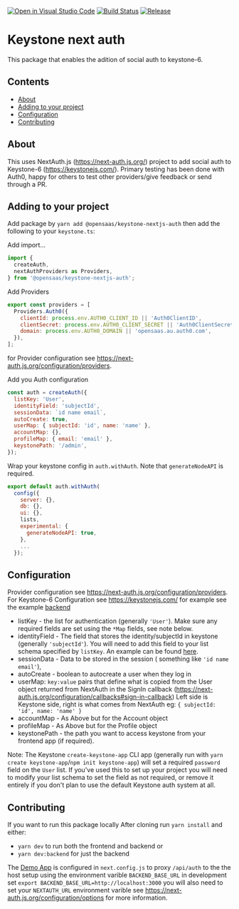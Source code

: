 [![Open in Visual Studio Code](https://open.vscode.dev/badges/open-in-vscode.svg)](https://open.vscode.dev/OpenSaasAU/keystone-nextjs-auth)
[![Build Status](https://dev.azure.com/OpenSaas/Keystone-nextjs-auth/_apis/build/status/OpenSaasAU.keystone-nextjs-auth?branchName=main)](https://dev.azure.com/OpenSaas/Keystone-nextjs-auth/_build/latest?definitionId=2&branchName=main) [![Release](https://github.com/OpenSaasAU/keystone-nextjs-auth/actions/workflows/release.yml/badge.svg)](https://github.com/OpenSaasAU/keystone-nextjs-auth/actions/workflows/release.yml)


# Keystone next auth
This package that enables the adition of social auth to keystone-6.

## Contents

- [About](#about)
- [Adding to your project](#adding-to-your-project)
- [Configuration](#configuration)
- [Contributing](#contributing)

## About
This uses NextAuth.js (https://next-auth.js.org/) project to add social auth to Keystone-6 (https://keystonejs.com/). Primary testing has been done with Auth0, happy for others to test other providers/give feedback or send through a PR.

## Adding to your project

Add package by `yarn add @opensaas/keystone-nextjs-auth` then add the following to your `keystone.ts`:

Add import...

```javascript
import {
  createAuth,
  nextAuthProviders as Providers,
} from '@opensaas/keystone-nextjs-auth';
```

Add Providers

```javascript
export const providers = [
  Providers.Auth0({
    clientId: process.env.AUTH0_CLIENT_ID || 'Auth0ClientID',
    clientSecret: process.env.AUTH0_CLIENT_SECRET || 'Auth0ClientSecret',
    domain: process.env.AUTH0_DOMAIN || 'opensaas.au.auth0.com',
  }),
];
```
for Provider configuration see https://next-auth.js.org/configuration/providers.

Add you Auth configuration

```javascript
const auth = createAuth({
  listKey: 'User',
  identityField: 'subjectId',
  sessionData: `id name email`,
  autoCreate: true,
  userMap: { subjectId: 'id', name: 'name' },
  accountMap: {},
  profileMap: { email: 'email' },
  keystonePath: '/admin',
});
```
Wrap your keystone config in `auth.withAuth`. Note that `generateNodeAPI` is required.

```javascript
export default auth.withAuth(
  config({
    server: {},
    db: {},
    ui: {},
    lists,
    experimental: {
      generateNodeAPI: true,
    },
    ...
  });
```

## Configuration
Provider configuration see https://next-auth.js.org/configuration/providers.
For Keystone-6 Configuration see https://keystonejs.com/
for example see the example [backend](./backend)

-  listKey - the list for authentication (generally `'User'`). Make sure any required fields are set using the `*Map` fields, see note below. 
-  identityField - The field that stores the identity/subjectId in keystone (generally `'subjectId'`). You will need to add this field to your list schema specified by `listKey`. An example can be found [here](./backend/schemas/User.ts).
-  sessionData - Data to be stored in the session ( something like `'id name email'`),
-  autoCreate - boolean to autocreate a user when they log in
-  userMap: `key:value` pairs that define what is copied from the User object returned from NextAuth in the SignIn callback (https://next-auth.js.org/configuration/callbacks#sign-in-callback) Left side is Keystone side, right is what comes from NextAuth eg: `{ subjectId: 'id', name: 'name' }`
-  accountMap - As Above but for the Account object
-  profileMap - As Above but for the Profile object
-  keystonePath - the path you want to access keystone from your frontend app (if required).

Note: The Keystone `create-keystone-app` CLI app (generally run with `yarn create keystone-app`/`npm init keystone-app`) will set a required `password` field on the `User` list. If you've used this to set up your project you will need to modify your list schema to set the field as not required, or remove it entirely if you don't plan to use the default Keystone auth system at all.

## Contributing
If you want to run this package locally
After cloning run `yarn install` and either:
- `yarn dev` to run both the frontend and backend or
- `yarn dev:backend` for just the backend

The [Demo App](./apps/ks-frontend-demo) is configured in `next.config.js` to proxy `/api/auth` to the the host setup using the environment varible `BACKEND_BASE_URL` in development set `export BACKEND_BASE_URL=http://localhost:3000` you will also need to set your `NEXTAUTH_URL` environment varible see https://next-auth.js.org/configuration/options for more information.
